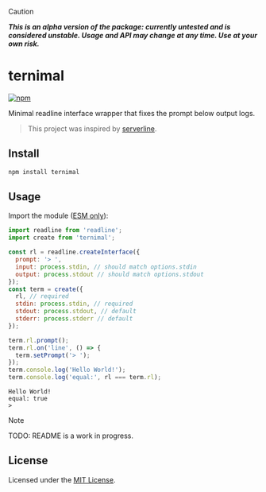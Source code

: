 [npm-img]: https://img.shields.io/npm/v/ternimal.svg
[npm-url]: https://www.npmjs.com/package/ternimal

> [!CAUTION]
>
> **_This is an alpha version of the package: currently untested and is considered unstable. Usage and API may change at any time. Use at your own risk._**

# ternimal

[![npm][npm-img]][npm-url]

Minimal readline interface wrapper that fixes the prompt below output logs.

> This project was inspired by [serverline](https://www.npmjs.com/package/serverline).

## Install

```sh
npm install ternimal
```

## Usage

Import the module ([ESM only](https://gist.github.com/sindresorhus/a39789f98801d908bbc7ff3ecc99d99c)):

```javascript
import readline from 'readline';
import create from 'ternimal';

const rl = readline.createInterface({
  prompt: '> ',
  input: process.stdin, // should match options.stdin
  output: process.stdout // should match options.stdout
});
const term = create({
  rl, // required
  stdin: process.stdin, // required
  stdout: process.stdout, // default
  stderr: process.stderr // default
});

term.rl.prompt();
term.rl.on('line', () => {
  term.setPrompt('> ');
});
term.console.log('Hello World!');
term.console.log('equal:', rl === term.rl);
```

```text
Hello World!
equal: true
>
```

> [!NOTE]
>
> TODO: README is a work in progress.

## License

Licensed under the [MIT License](LICENSE).
